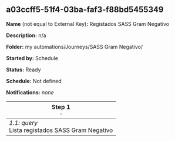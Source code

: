 ## a03ccff5-51f4-03ba-faf3-f88bd5455349

**Name** (not equal to External Key)**:** Registados SASS Gram Negativo

**Description:** n/a

**Folder:** my automations/Journeys/SASS Gram Negativo/

**Started by:** Schedule

**Status:** Ready

**Schedule:** Not defined

**Notifications:** _none_


| Step 1<br>_<small>-</small>_ |
| --- |
| _1.1: query_<br>Lista registados SASS Gram Negativo |
